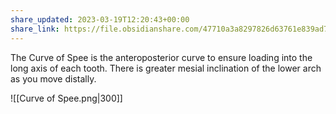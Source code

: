 ```yaml
---
share_updated: 2023-03-19T12:20:43+00:00
share_link: https://file.obsidianshare.com/47710a3a8297826d63761e839ad7ff61.html
---
```


The Curve of Spee is the anteroposterior curve to ensure loading into the long axis of each tooth. There is greater mesial inclination of the lower arch as you move distally.

![[Curve of Spee.png|300]]